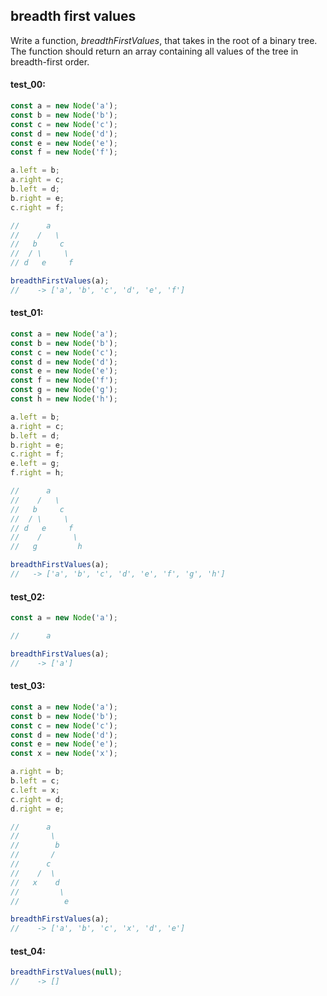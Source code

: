 ## breadth first values

Write a function, _breadthFirstValues_, that takes in the root of a binary tree. The function should
return an array containing all values of the tree in breadth-first order.

#### test_00:
```js
const a = new Node('a');
const b = new Node('b');
const c = new Node('c');
const d = new Node('d');
const e = new Node('e');
const f = new Node('f');

a.left = b;
a.right = c;
b.left = d;
b.right = e;
c.right = f;

//      a
//    /   \
//   b     c
//  / \     \
// d   e     f

breadthFirstValues(a); 
//    -> ['a', 'b', 'c', 'd', 'e', 'f']
```

#### test_01:
```js
const a = new Node('a');
const b = new Node('b');
const c = new Node('c');
const d = new Node('d');
const e = new Node('e');
const f = new Node('f');
const g = new Node('g');
const h = new Node('h');

a.left = b;
a.right = c;
b.left = d;
b.right = e;
c.right = f;
e.left = g;
f.right = h;

//      a
//    /   \
//   b     c
//  / \     \
// d   e     f
//    /       \
//   g         h

breadthFirstValues(a); 
//   -> ['a', 'b', 'c', 'd', 'e', 'f', 'g', 'h']
```

#### test_02:
```js
const a = new Node('a');

//      a

breadthFirstValues(a); 
//    -> ['a']
```

#### test_03:
```js
const a = new Node('a');
const b = new Node('b');
const c = new Node('c');
const d = new Node('d');
const e = new Node('e');
const x = new Node('x');

a.right = b;
b.left = c;
c.left = x;
c.right = d;
d.right = e;

//      a
//       \
//        b
//       /
//      c
//    /  \
//   x    d
//         \
//          e

breadthFirstValues(a); 
//    -> ['a', 'b', 'c', 'x', 'd', 'e']
```

#### test_04:
```js
breadthFirstValues(null); 
//    -> []
```
